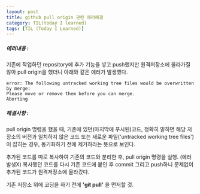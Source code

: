 ```yaml
---
layout: post
title: github pull origin 관련 에러해결
category: TIL(today I learned)
tags: [TIL (Today I Learned)]
---
```


##### 에러내용 :

기존에 작업하던 repository에 추가 기능을 넣고 push했지만 원격저장소에 올라가질 않아
pull origin을 했더니 아래와 같은 에러가 발생했다.

```
error: The following untracked working tree files would be overwritten by merge:
Please move or remove them before you can merge.
Aborting
```

##### 해결사항 :

pull origin 명령을 했을 때, 기존에 있던(마지막에 푸시된)코드, 정확히 말하면 해당 저장소의 버전과 일치하지 않은 코드 또는 새로운 파일('untracked working tree files')이 잡히는 경우, 동기화하기 전에 제거하라는 뜻으로 보인다.

추가된 코드를 따로 복사하여 기존의 코드와 분리한 후, pull origin 명령을 실행. (에러발생X)
복사했던 코드를 다시 기존 코드에 붙인 후 commit 그리고 push하니 문제없이 추가된 코드가 원격저장소에 올라갔다.

기존 저장소 위에 코딩을 하기 전에 **'git pull'** 을 먼저할 것.
